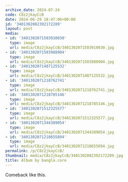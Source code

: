 ```yaml
---
archive_date: 2024-07-24
code: C8z2jkayCcB
date: 2024-06-29 18:47:06+00:00
id: '3401302082392172289'
layout: post
media:
- id: '3401302071503910030'
  type: image
  url: media/C8z2jkayCcB/3401302071503910030.jpg
- id: '3401302071503988904'
  type: image
  url: media/C8z2jkayCcB/3401302071503988904.jpg
- id: '3401302071487125532'
  type: image
  url: media/C8z2jkayCcB/3401302071487125532.jpg
- id: '3401302071218762741'
  type: image
  url: media/C8z2jkayCcB/3401302071218762741.jpg
- id: '3401302071218785146'
  type: image
  url: media/C8z2jkayCcB/3401302071218785146.jpg
- id: '3401302071512325577'
  type: image
  url: media/C8z2jkayCcB/3401302071512325577.jpg
- id: '3401302071344389054'
  type: image
  url: media/C8z2jkayCcB/3401302071344389054.jpg
- id: '3401302071218655894'
  type: image
  url: media/C8z2jkayCcB/3401302071218655894.jpg
permalink: /p/C8z2jkayCcB/
thumbnail: media/C8z2jkayCcB/3401302082392172289.jpg
title: Album by bangla.core
---
```


Comeback like this.